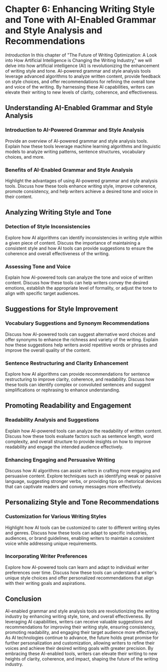 Chapter 6: Enhancing Writing Style and Tone with AI-Enabled Grammar and Style Analysis and Recommendations
==========================================================================================================

*Introduction* In this chapter of "The Future of Writing Optimization: A Look into How Artificial Intelligence is Changing the Writing Industry," we will delve into how artificial intelligence (AI) is revolutionizing the enhancement of writing style and tone. AI-powered grammar and style analysis tools leverage advanced algorithms to analyze written content, provide feedback on style choices, and offer recommendations for refining the overall tone and voice of the writing. By harnessing these AI capabilities, writers can elevate their writing to new levels of clarity, coherence, and effectiveness.

Understanding AI-Enabled Grammar and Style Analysis
---------------------------------------------------

### Introduction to AI-Powered Grammar and Style Analysis

Provide an overview of AI-powered grammar and style analysis tools. Explain how these tools leverage machine learning algorithms and linguistic models to analyze writing patterns, sentence structures, vocabulary choices, and more.

### Benefits of AI-Enabled Grammar and Style Analysis

Highlight the advantages of using AI-powered grammar and style analysis tools. Discuss how these tools enhance writing style, improve coherence, promote consistency, and help writers achieve a desired tone and voice in their content.

Analyzing Writing Style and Tone
--------------------------------

### Detection of Style Inconsistencies

Explore how AI algorithms can identify inconsistencies in writing style within a given piece of content. Discuss the importance of maintaining a consistent style and how AI tools can provide suggestions to ensure the coherence and overall effectiveness of the writing.

### Assessing Tone and Voice

Explain how AI-powered tools can analyze the tone and voice of written content. Discuss how these tools can help writers convey the desired emotions, establish the appropriate level of formality, or adjust the tone to align with specific target audiences.

Suggestions for Style Improvement
---------------------------------

### Vocabulary Suggestions and Synonym Recommendations

Discuss how AI-powered tools can suggest alternative word choices and offer synonyms to enhance the richness and variety of the writing. Explain how these suggestions help writers avoid repetitive words or phrases and improve the overall quality of the content.

### Sentence Restructuring and Clarity Enhancement

Explore how AI algorithms can provide recommendations for sentence restructuring to improve clarity, coherence, and readability. Discuss how these tools can identify complex or convoluted sentences and suggest simplifications or rephrasing to enhance understanding.

Promoting Readability and Engagement
------------------------------------

### Readability Analysis and Suggestions

Explain how AI-powered tools can analyze the readability of written content. Discuss how these tools evaluate factors such as sentence length, word complexity, and overall structure to provide insights on how to improve readability and engage the intended audience effectively.

### Enhancing Engaging and Persuasive Writing

Discuss how AI algorithms can assist writers in crafting more engaging and persuasive content. Explore techniques such as identifying weak or passive language, suggesting stronger verbs, or providing tips on rhetorical devices that can captivate readers and convey messages more effectively.

Personalizing Style and Tone Recommendations
--------------------------------------------

### Customization for Various Writing Styles

Highlight how AI tools can be customized to cater to different writing styles and genres. Discuss how these tools can adapt to specific industries, audiences, or brand guidelines, enabling writers to maintain a consistent voice while addressing unique requirements.

### Incorporating Writer Preferences

Explore how AI-powered tools can learn and adapt to individual writer preferences over time. Discuss how these tools can understand a writer's unique style choices and offer personalized recommendations that align with their writing goals and aspirations.

Conclusion
----------

AI-enabled grammar and style analysis tools are revolutionizing the writing industry by enhancing writing style, tone, and overall effectiveness. By leveraging AI capabilities, writers can receive valuable suggestions and recommendations for improving their writing style, ensuring consistency, promoting readability, and engaging their target audience more effectively. As AI technologies continue to advance, the future holds great promise for further personalization and customization, allowing writers to refine their voices and achieve their desired writing goals with greater precision. By embracing these AI-enabled tools, writers can elevate their writing to new heights of clarity, coherence, and impact, shaping the future of the writing industry.
